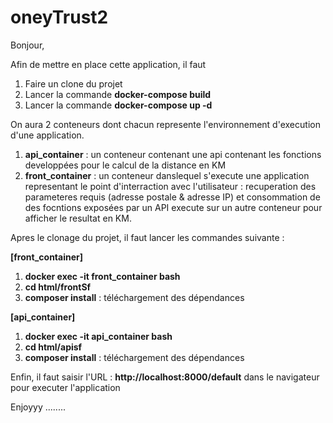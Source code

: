 # oneyTrust2


Bonjour,

Afin de mettre en place cette application, il faut

1. Faire un clone du projet 
2. Lancer la commande **docker-compose build**
3. Lancer la commande **docker-compose up -d**

On aura 2 conteneurs dont chacun represente l'environnement d'execution d'une application.

1. **api_container** : un conteneur contenant une api contenant les fonctions developpées pour le calcul de la distance en KM
2. **front_container** : un conteneur danslequel s'execute une application representant le point d'interraction avec l'utilisateur : recuperation des parameteres requis (adresse postale & adresse IP) et consommation de des focntions exposées par un API execute sur un autre conteneur pour afficher le resultat en KM.

Apres le clonage du projet, il faut lancer les commandes suivante :

**[front_container]**
1. **docker exec -it front_container bash** 
2. **cd html/frontSf**
3. **composer install** :  téléchargement des dépendances

**[api_container]**
1. **docker exec -it api_container bash** 
2. **cd html/apisf**
3. **composer install** : téléchargement des dépendances

Enfin, il faut saisir l'URL : **http://localhost:8000/default** dans le navigateur pour executer l'application 

Enjoyyy ........ 
